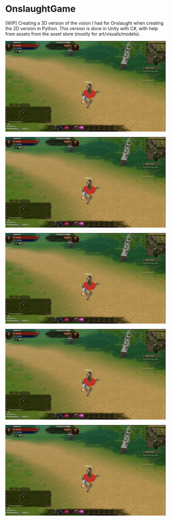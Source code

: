# OnslaughtGame
[WIP] Creating a 3D version of the vision I had for Onslaught when creating the 2D version in Python. This version is done in Unity with C#, with help from assets from the asset store (mostly for art/visuals/models).

![](onslaught_wip1.png)

![](onslaught_wip1.png)

![](onslaught_wip1.png)

![](onslaught_wip1.png)

![](onslaught_wip1.png)
